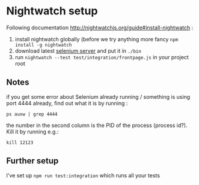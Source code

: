 Nightwatch setup
================

Following documentation http://nightwatchjs.org/guide#install-nightwatch :

1. install nightwatch globally (before we try anything more fancy ` npm install -g nightwatch `
2. download latest [selenium server](http://selenium-release.storage.googleapis.com/2.52/selenium-server-standalone-2.52.0.jar) and put it in `./bin`
3. run `nightwatch --test test/integration/frontpage.js` in your project root

Notes
-----

if you get some error about Selenium already running / something is using port 4444 already, find out what it is by running : 
```
ps auxw | grep 4444
```

the number in the second column is the PID of the process (process id?). Kill it by running e.g.: 
```
kill 12123
```

Further setup
-------------

I've set up `npm run test:integration` which runs all your tests



